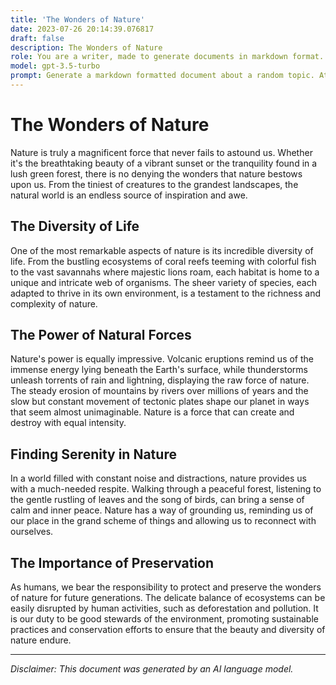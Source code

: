 ```yaml
---
title: 'The Wonders of Nature'
date: 2023-07-26 20:14:39.076817
draft: false
description: The Wonders of Nature
role: You are a writer, made to generate documents in markdown format. It is very important that all of the documents you generate are in valid markdown format.
model: gpt-3.5-turbo
prompt: Generate a markdown formatted document about a random topic. At the bottom, include a disclaimer explaining that the document was generated by you. The first line of the document should be the title. Make sure that the entire document is in proper markdown format, using a mix of various tags to make the document visually appealing.
---
```


# The Wonders of Nature

Nature is truly a magnificent force that never fails to astound us. Whether it's the breathtaking beauty of a vibrant sunset or the tranquility found in a lush green forest, there is no denying the wonders that nature bestows upon us. From the tiniest of creatures to the grandest landscapes, the natural world is an endless source of inspiration and awe.

## The Diversity of Life

One of the most remarkable aspects of nature is its incredible diversity of life. From the bustling ecosystems of coral reefs teeming with colorful fish to the vast savannahs where majestic lions roam, each habitat is home to a unique and intricate web of organisms. The sheer variety of species, each adapted to thrive in its own environment, is a testament to the richness and complexity of nature.

## The Power of Natural Forces

Nature's power is equally impressive. Volcanic eruptions remind us of the immense energy lying beneath the Earth's surface, while thunderstorms unleash torrents of rain and lightning, displaying the raw force of nature. The steady erosion of mountains by rivers over millions of years and the slow but constant movement of tectonic plates shape our planet in ways that seem almost unimaginable. Nature is a force that can create and destroy with equal intensity.

## Finding Serenity in Nature

In a world filled with constant noise and distractions, nature provides us with a much-needed respite. Walking through a peaceful forest, listening to the gentle rustling of leaves and the song of birds, can bring a sense of calm and inner peace. Nature has a way of grounding us, reminding us of our place in the grand scheme of things and allowing us to reconnect with ourselves.

## The Importance of Preservation

As humans, we bear the responsibility to protect and preserve the wonders of nature for future generations. The delicate balance of ecosystems can be easily disrupted by human activities, such as deforestation and pollution. It is our duty to be good stewards of the environment, promoting sustainable practices and conservation efforts to ensure that the beauty and diversity of nature endure.

---

*Disclaimer: This document was generated by an AI language model.*